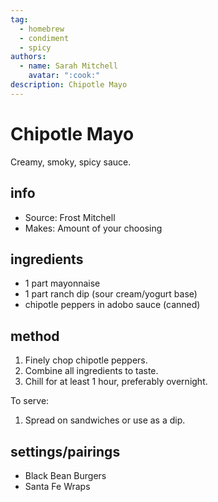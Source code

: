 ```yaml
---
tag:
  - homebrew 
  - condiment
  - spicy
authors:
  - name: Sarah Mitchell    
    avatar: ":cook:"
description: Chipotle Mayo
---
```


# Chipotle Mayo
Creamy, smoky, spicy sauce.

## info
* Source: Frost Mitchell
* Makes: Amount of your choosing


## ingredients
* 1 part mayonnaise
* 1 part ranch dip (sour cream/yogurt base) 
* chipotle peppers in adobo sauce (canned)

## method
1. Finely chop chipotle peppers.
2. Combine all ingredients to taste.
3. Chill for at least 1 hour, preferably overnight.

To serve:
1. Spread on sandwiches or use as a dip.


## settings/pairings
* Black Bean Burgers
* Santa Fe Wraps